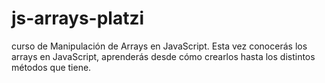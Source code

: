 # js-arrays-platzi
curso de Manipulación de Arrays en JavaScript. Esta vez conocerás los arrays en JavaScript, aprenderás desde cómo crearlos hasta los distintos métodos que tiene.
